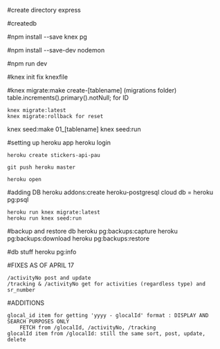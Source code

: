 #create directory
	express

#createdb

#npm install --save knex pg

#npm install --save-dev nodemon

#npm run dev

#knex init
	fix knexfile

#knex migrate:make create-[tablename]
	(migrations folder)
	table.increments().primary().notNull; for ID

    knex migrate:latest
    knex migrate:rollback for reset

knex seed:make 01_[tablename]
knex seed:run

#setting up heroku app
    heroku login

    heroku create stickers-api-pau

    git push heroku master

    heroku open

#adding DB
    heroku addons:create heroku-postgresql
    cloud db = heroku pg:psql

    heroku run knex migrate:latest
    heroku run knex seed:run

#backup and restore db
    heroku pg:backups:capture
    heroku pg:backups:download
    heroku pg:backups:restore

#db stuff
    heroku pg:info
    


#FIXES AS OF APRIL 17

    /activityNo post and update
    /tracking & /activityNo get for activities (regardless type) and sr_number

#ADDITIONS 

    glocal_id item for getting 'yyyy - glocalId' format : DISPLAY AND SEARCH PURPOSES ONLY
        FETCH from /glocalId, /activityNo, /tracking
    glocalId item from /glocalId: still the same sort, post, update, delete